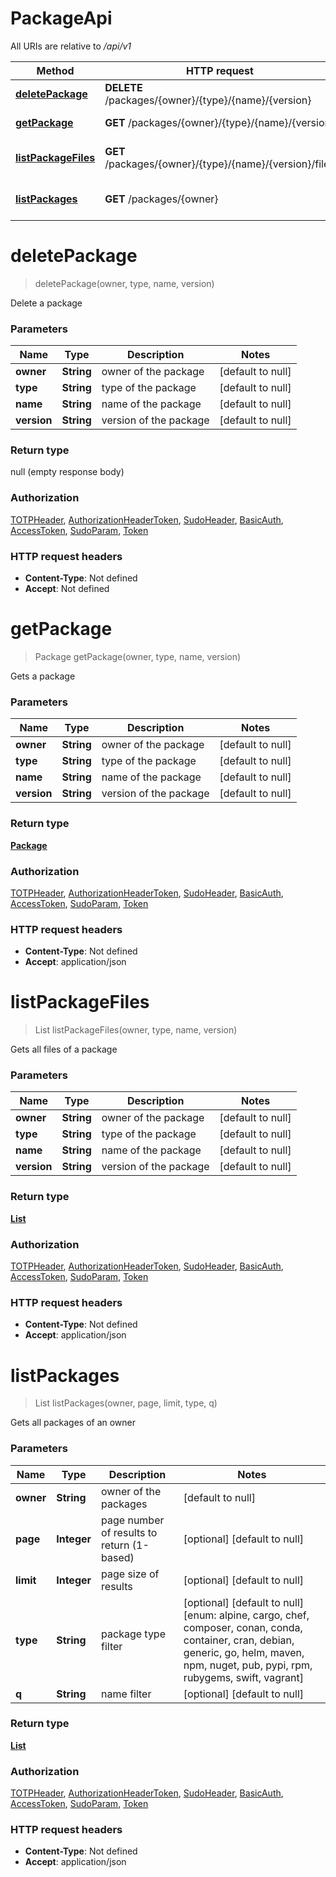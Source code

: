 # PackageApi

All URIs are relative to */api/v1*

| Method | HTTP request | Description |
|------------- | ------------- | -------------|
| [**deletePackage**](PackageApi.md#deletePackage) | **DELETE** /packages/{owner}/{type}/{name}/{version} | Delete a package |
| [**getPackage**](PackageApi.md#getPackage) | **GET** /packages/{owner}/{type}/{name}/{version} | Gets a package |
| [**listPackageFiles**](PackageApi.md#listPackageFiles) | **GET** /packages/{owner}/{type}/{name}/{version}/files | Gets all files of a package |
| [**listPackages**](PackageApi.md#listPackages) | **GET** /packages/{owner} | Gets all packages of an owner |


<a name="deletePackage"></a>
# **deletePackage**
> deletePackage(owner, type, name, version)

Delete a package

### Parameters

|Name | Type | Description  | Notes |
|------------- | ------------- | ------------- | -------------|
| **owner** | **String**| owner of the package | [default to null] |
| **type** | **String**| type of the package | [default to null] |
| **name** | **String**| name of the package | [default to null] |
| **version** | **String**| version of the package | [default to null] |

### Return type

null (empty response body)

### Authorization

[TOTPHeader](../README.md#TOTPHeader), [AuthorizationHeaderToken](../README.md#AuthorizationHeaderToken), [SudoHeader](../README.md#SudoHeader), [BasicAuth](../README.md#BasicAuth), [AccessToken](../README.md#AccessToken), [SudoParam](../README.md#SudoParam), [Token](../README.md#Token)

### HTTP request headers

- **Content-Type**: Not defined
- **Accept**: Not defined

<a name="getPackage"></a>
# **getPackage**
> Package getPackage(owner, type, name, version)

Gets a package

### Parameters

|Name | Type | Description  | Notes |
|------------- | ------------- | ------------- | -------------|
| **owner** | **String**| owner of the package | [default to null] |
| **type** | **String**| type of the package | [default to null] |
| **name** | **String**| name of the package | [default to null] |
| **version** | **String**| version of the package | [default to null] |

### Return type

[**Package**](../Models/Package.md)

### Authorization

[TOTPHeader](../README.md#TOTPHeader), [AuthorizationHeaderToken](../README.md#AuthorizationHeaderToken), [SudoHeader](../README.md#SudoHeader), [BasicAuth](../README.md#BasicAuth), [AccessToken](../README.md#AccessToken), [SudoParam](../README.md#SudoParam), [Token](../README.md#Token)

### HTTP request headers

- **Content-Type**: Not defined
- **Accept**: application/json

<a name="listPackageFiles"></a>
# **listPackageFiles**
> List listPackageFiles(owner, type, name, version)

Gets all files of a package

### Parameters

|Name | Type | Description  | Notes |
|------------- | ------------- | ------------- | -------------|
| **owner** | **String**| owner of the package | [default to null] |
| **type** | **String**| type of the package | [default to null] |
| **name** | **String**| name of the package | [default to null] |
| **version** | **String**| version of the package | [default to null] |

### Return type

[**List**](../Models/PackageFile.md)

### Authorization

[TOTPHeader](../README.md#TOTPHeader), [AuthorizationHeaderToken](../README.md#AuthorizationHeaderToken), [SudoHeader](../README.md#SudoHeader), [BasicAuth](../README.md#BasicAuth), [AccessToken](../README.md#AccessToken), [SudoParam](../README.md#SudoParam), [Token](../README.md#Token)

### HTTP request headers

- **Content-Type**: Not defined
- **Accept**: application/json

<a name="listPackages"></a>
# **listPackages**
> List listPackages(owner, page, limit, type, q)

Gets all packages of an owner

### Parameters

|Name | Type | Description  | Notes |
|------------- | ------------- | ------------- | -------------|
| **owner** | **String**| owner of the packages | [default to null] |
| **page** | **Integer**| page number of results to return (1-based) | [optional] [default to null] |
| **limit** | **Integer**| page size of results | [optional] [default to null] |
| **type** | **String**| package type filter | [optional] [default to null] [enum: alpine, cargo, chef, composer, conan, conda, container, cran, debian, generic, go, helm, maven, npm, nuget, pub, pypi, rpm, rubygems, swift, vagrant] |
| **q** | **String**| name filter | [optional] [default to null] |

### Return type

[**List**](../Models/Package.md)

### Authorization

[TOTPHeader](../README.md#TOTPHeader), [AuthorizationHeaderToken](../README.md#AuthorizationHeaderToken), [SudoHeader](../README.md#SudoHeader), [BasicAuth](../README.md#BasicAuth), [AccessToken](../README.md#AccessToken), [SudoParam](../README.md#SudoParam), [Token](../README.md#Token)

### HTTP request headers

- **Content-Type**: Not defined
- **Accept**: application/json

